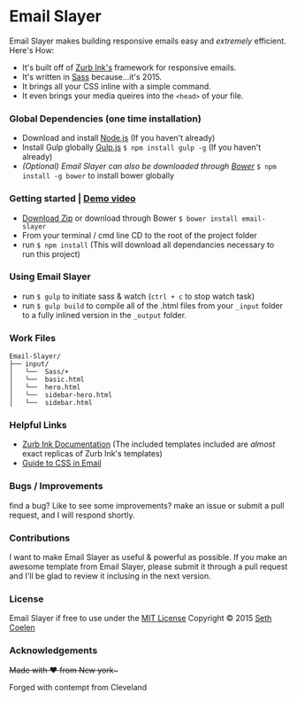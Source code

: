# Email Slayer

 Email Slayer makes building responsive emails easy and *extremely* efficient. Here's How:
* It's built off of [Zurb Ink's](http://zurb.com/ink/) framework for responsive emails.
* It's written in [Sass](http://sass-lang.com/) because...it's 2015.
* It brings all your CSS inline with a simple command.
* It even brings your media queires into the `<head>` of your file.

### Global Dependencies (one time installation)

  * Download and install [Node.js](http://nodejs.org) (If you haven't already)
  * Install Gulp globally [Gulp.js](http://gulpjs.com/) `$ npm install gulp -g` (If you haven't already)
  * *(Optional) Email Slayer can also be downloaded through [Bower](http://bower.io/#install-bower)*  `$ npm install -g bower` to install bower globally

### Getting started | [Demo video](https://youtu.be/2w28l0d-TQM)
  * [Download Zip](https://github.com/whatsnewsaes/Email-Slayer/archive/master.zip) or download through Bower `$ bower install email-slayer`
  * From your terminal / cmd line CD to the root of the project folder
  * run `$ npm install` (This will download all dependancies necessary to run this project)

### Using Email Slayer
  * run `$ gulp` to initiate sass & watch (`ctrl + c` to stop watch task)
  * run `$ gulp build` to compile all of the .html files from your `_input` folder to a fully inlined version in the `_output` folder.

### Work Files
```
Email-Slayer/
├── input/
│   └──  Sass/+
│   └──  basic.html
│   └──  hero.html
│   └──  sidebar-hero.html
│   └──  sidebar.html
```

### Helpful Links
* [Zurb Ink Documentation](http://zurb.com/ink) (The included templates included are *almost* exact replicas of Zurb Ink's templates)
* [Guide to CSS in Email](http://i3.campaignmonitor.com/assets/files/css/campaign-monitor-guide-to-css-in-email-sep-2013V2.pdf?ver=1447)

### Bugs / Improvements
find a bug? Like to see some improvements? make an issue or submit a pull request, and I will respond shortly.

### Contributions

I want to make Email Slayer as useful & powerful as possible. If you make an awesome template from Email Slayer, please submit it through a pull request and I'll be glad to review it inclusing in the next version.

### License
Email Slayer if free to use under the [MIT License](https://github.com/whatsnewsaes/Email-Slayer/blob/master/License.md) Copyright © 2015 [Seth Coelen](http://sethcoelen.com)

### Acknowledgements
~~Made with ♥ from New york~~~

Forged with contempt from Cleveland
